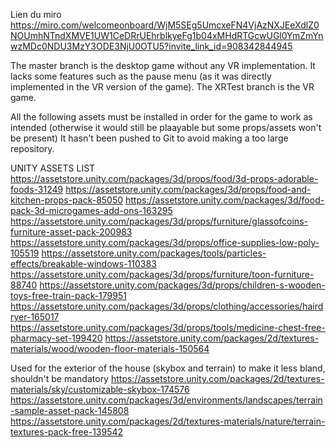 Lien du miro
https://miro.com/welcomeonboard/WjM5SEg5UmcxeFN4VjAzNXJEeXdlZ0NOUmhNTndXMVE1UW1CeDRrUEhrblkyeFg1b04xMHdRTGcwUGl0YmZmYnwzMDc0NDU3MzY3ODE3NjU0OTU5?invite_link_id=908342844945

The master branch is the desktop game without any VR implementation. It lacks some features such as the pause menu (as it was directly implemented in the VR version of the game).
The XRTest branch is the VR game.

All the following assets must be installed in order for the game to work as intended (otherwise it would still be plaayable but some props/assets won't be present)
It hasn't been pushed to Git to avoid making a too large repository.

UNITY ASSETS LIST
https://assetstore.unity.com/packages/3d/props/food/3d-props-adorable-foods-31249
https://assetstore.unity.com/packages/3d/props/food-and-kitchen-props-pack-85050
https://assetstore.unity.com/packages/3d/food-pack-3d-microgames-add-ons-163295
https://assetstore.unity.com/packages/3d/props/furniture/glassofcoins-furniture-asset-pack-200983
https://assetstore.unity.com/packages/3d/props/office-supplies-low-poly-105519
https://assetstore.unity.com/packages/tools/particles-effects/breakable-windows-110383
https://assetstore.unity.com/packages/3d/props/furniture/toon-furniture-88740
https://assetstore.unity.com/packages/3d/props/children-s-wooden-toys-free-train-pack-179951
https://assetstore.unity.com/packages/3d/props/clothing/accessories/hairdryer-165017
https://assetstore.unity.com/packages/3d/props/tools/medicine-chest-free-pharmacy-set-199420
https://assetstore.unity.com/packages/2d/textures-materials/wood/wooden-floor-materials-150564

Used for the exterior of the house (skybox and terrain) to make it less bland, shouldn't be mandatory
https://assetstore.unity.com/packages/2d/textures-materials/sky/customizable-skybox-174576
https://assetstore.unity.com/packages/3d/environments/landscapes/terrain-sample-asset-pack-145808
https://assetstore.unity.com/packages/2d/textures-materials/nature/terrain-textures-pack-free-139542
